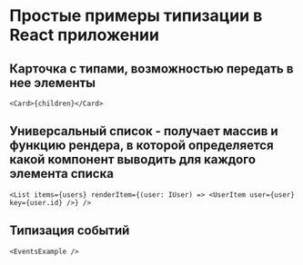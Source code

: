 # Простые примеры типизации в React приложении
## Карточка с типами, возможностью передать в нее элементы

    <Card>{children}</Card>

## Универсальный список - получает массив и функцию рендера, в которой определяется какой компонент выводить для каждого элемента списка

    <List items={users} renderItem={(user: IUser) => <UserItem user={user} key={user.id} />} />

## Типизация событий 

    <EventsExample />
  
